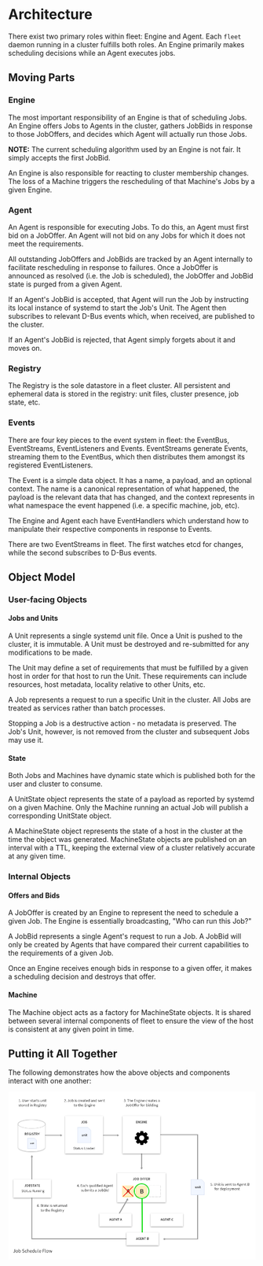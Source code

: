 # Architecture

There exist two primary roles within fleet: Engine and Agent. Each `fleet` daemon running in a cluster fulfills both roles. An Engine primarily makes scheduling decisions while an Agent executes jobs.

## Moving Parts

### Engine

The most important responsibility of an Engine is that of scheduling Jobs. An Engine offers Jobs to Agents in the cluster, gathers JobBids in response to those JobOffers, and decides which Agent will actually run those Jobs. 

**NOTE:** The current scheduling algorithm used by an Engine is not fair. It simply accepts the first JobBid.

An Engine is also responsible for reacting to cluster membership changes. The loss of a Machine triggers the rescheduling of that Machine's Jobs by a given Engine.

### Agent

An Agent is responsible for executing Jobs. To do this, an Agent must first bid on a JobOffer. An Agent will not bid on any Jobs for which it does not meet the requirements.

All outstanding JobOffers and JobBids are tracked by an Agent internally to facilitate rescheduling in response to failures. Once a JobOffer is announced as resolved (i.e. the Job is scheduled), the JobOffer and JobBid state is purged from a given Agent.

If an Agent's JobBid is accepted, that Agent will run the Job by instructing its local instance of systemd to start the Job's Unit. The Agent then subscribes to relevant D-Bus events which, when received, are published to the cluster.

If an Agent's JobBid is rejected, that Agent simply forgets about it and moves on.

### Registry

The Registry is the sole datastore in a fleet cluster. All persistent and ephemeral data is stored in the registry: unit files, cluster presence, job state, etc.

### Events

There are four key pieces to the event system in fleet: the EventBus, EventStreams, EventListeners and Events. EventStreams generate Events, streaming them to the EventBus, which then distributes them amongst its registered EventListeners.

The Event is a simple data object. It has a name, a payload, and an optional context. The name is a canonical representation of what happened, the payload is the relevant data that has changed, and the context represents in what namespace the event happened (i.e. a specific machine, job, etc).

The Engine and Agent each have EventHandlers which understand how to manipulate their respective components in response to Events.

There are two EventStreams in fleet. The first watches etcd for changes, while the second subscribes to D-Bus events.

## Object Model

### User-facing Objects

#### Jobs and Units

A Unit represents a single systemd unit file. Once a Unit is pushed to the cluster, it is immutable. A Unit must be destroyed and re-submitted for any modifications to be made.

The Unit may define a set of requirements that must be fulfilled by a given host in order for that host to run the Unit. These requirements can include resources, host metadata, locality relative to other Units, etc.

A Job represents a request to run a specific Unit in the cluster. All Jobs are treated as services rather than batch processes.

Stopping a Job is a destructive action - no metadata is preserved. The Job's Unit, however, is not removed from the cluster and subsequent Jobs may use it.

#### State

Both Jobs and Machines have dynamic state which is published both for the user and cluster to consume.

A UnitState object represents the state of a payload as reported by systemd on a given Machine. Only the Machine running an actual Job will publish a corresponding UnitState object.

A MachineState object represents the state of a host in the cluster at the time the object was generated. MachineState objects are published on an interval with a TTL, keeping the external view of a cluster relatively accurate at any given time.

### Internal Objects

#### Offers and Bids

A JobOffer is created by an Engine to represent the need to schedule a given Job. The Engine is essentially broadcasting, "Who can run this Job?"

A JobBid represents a single Agent's request to run a Job. A JobBid will only be created by Agents that have compared their current capabilities to the requirements of a given Job.

Once an Engine receives enough bids in response to a given offer, it makes a scheduling decision and destroys that offer.

#### Machine

The Machine object acts as a factory for MachineState objects. It is shared between several internal components of fleet to ensure the view of the host is consistent at any given point in time.

## Putting it All Together

The following demonstrates how the above objects and components interact with one another:

![image](img/Schedule-Diagram.png)

